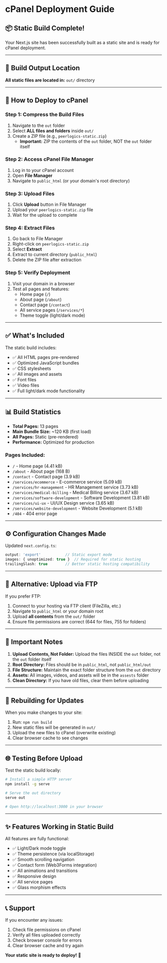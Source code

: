# cPanel Deployment Guide

## 📦 Static Build Complete!

Your Next.js site has been successfully built as a static site and is ready for cPanel deployment.

---

## 📁 Build Output Location

**All static files are located in:** `out/` directory

---

## 🚀 How to Deploy to cPanel

### Step 1: Compress the Build Files
1. Navigate to the `out` folder
2. Select **ALL files and folders** inside `out/`
3. Create a ZIP file (e.g., `peerlogics-static.zip`)
   - **Important:** ZIP the contents of the `out` folder, NOT the `out` folder itself

### Step 2: Access cPanel File Manager
1. Log in to your cPanel account
2. Open **File Manager**
3. Navigate to `public_html` (or your domain's root directory)

### Step 3: Upload Files
1. Click **Upload** button in File Manager
2. Upload your `peerlogics-static.zip` file
3. Wait for the upload to complete

### Step 4: Extract Files
1. Go back to File Manager
2. Right-click on `peerlogics-static.zip`
3. Select **Extract**
4. Extract to current directory (`public_html`)
5. Delete the ZIP file after extraction

### Step 5: Verify Deployment
1. Visit your domain in a browser
2. Test all pages and features:
   - Home page (`/`)
   - About page (`/about`)
   - Contact page (`/contact`)
   - All service pages (`/services/*`)
   - Theme toggle (light/dark mode)

---

## ✅ What's Included

The static build includes:

- ✅ All HTML pages pre-rendered
- ✅ Optimized JavaScript bundles
- ✅ CSS stylesheets
- ✅ All images and assets
- ✅ Font files
- ✅ Video files
- ✅ Full light/dark mode functionality

---

## 📊 Build Statistics

- **Total Pages:** 13 pages
- **Main Bundle Size:** ~120 KB (first load)
- **All Pages:** Static (pre-rendered)
- **Performance:** Optimized for production

### Pages Included:
- `/` - Home page (4.41 kB)
- `/about` - About page (168 B)
- `/contact` - Contact page (3.9 kB)
- `/services/ecommerce` - E-commerce service (5.09 kB)
- `/services/hr-management` - HR Management service (3.73 kB)
- `/services/medical-billing` - Medical Billing service (3.67 kB)
- `/services/software-development` - Software Development (3.81 kB)
- `/services/ui-ux` - UI/UX Design service (3.65 kB)
- `/services/website-development` - Website Development (5.1 kB)
- `/404` - 404 error page

---

## ⚙️ Configuration Changes Made

Updated `next.config.ts`:
```typescript
output: 'export'           // Static export mode
images: { unoptimized: true }  // Required for static hosting
trailingSlash: true        // Better static hosting compatibility
```

---

## 🔧 Alternative: Upload via FTP

If you prefer FTP:
1. Connect to your hosting via FTP client (FileZilla, etc.)
2. Navigate to `public_html` or your domain root
3. Upload **all contents** from the `out/` folder
4. Ensure file permissions are correct (644 for files, 755 for folders)

---

## 📝 Important Notes

1. **Upload Contents, Not Folder:** Upload the files INSIDE the `out` folder, not the `out` folder itself
2. **Root Directory:** Files should be in `public_html`, not `public_html/out`
3. **File Structure:** Maintain the exact folder structure from the `out` directory
4. **Assets:** All images, videos, and assets will be in the `assests` folder
5. **Clean Directory:** If you have old files, clear them before uploading

---

## 🔄 Rebuilding for Updates

When you make changes to your site:

1. Run: `npm run build`
2. New static files will be generated in `out/`
3. Upload the new files to cPanel (overwrite existing)
4. Clear browser cache to see changes

---

## 🌐 Testing Before Upload

Test the static build locally:
```bash
# Install a simple HTTP server
npm install -g serve

# Serve the out directory
serve out

# Open http://localhost:3000 in your browser
```

---

## ✨ Features Working in Static Build

All features are fully functional:
- ✅ Light/Dark mode toggle
- ✅ Theme persistence (via localStorage)
- ✅ Smooth scrolling navigation
- ✅ Contact form (Web3Forms integration)
- ✅ All animations and transitions
- ✅ Responsive design
- ✅ All service pages
- ✅ Glass morphism effects

---

## 📞 Support

If you encounter any issues:
1. Check file permissions on cPanel
2. Verify all files uploaded correctly
3. Check browser console for errors
4. Clear browser cache and try again

**Your static site is ready to deploy!** 🎉

